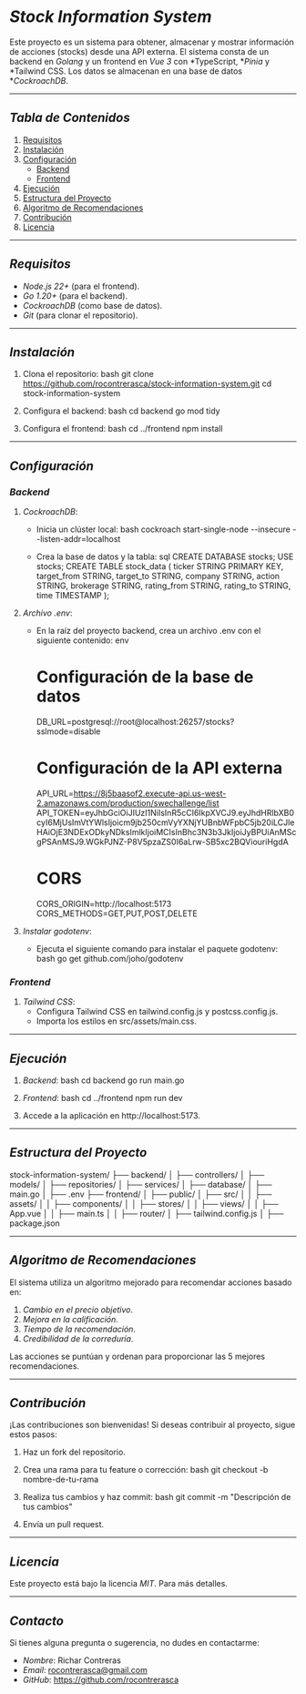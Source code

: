 # *Stock Information System*

Este proyecto es un sistema para obtener, almacenar y mostrar información de acciones (stocks) desde una API externa. El sistema consta de un backend en *Golang* y un frontend en *Vue 3* con *TypeScript, **Pinia* y *Tailwind CSS. Los datos se almacenan en una base de datos **CockroachDB*.

---

## *Tabla de Contenidos*

1. [Requisitos](#requisitos)
2. [Instalación](#instalación)
3. [Configuración](#configuración)
   - [Backend](#backend)
   - [Frontend](#frontend)
4. [Ejecución](#ejecución)
5. [Estructura del Proyecto](#estructura-del-proyecto)
6. [Algoritmo de Recomendaciones](#algoritmo-de-recomendaciones)
7. [Contribución](#contribución)
8. [Licencia](#licencia)

---

## *Requisitos*

- *Node.js 22+* (para el frontend).
- *Go 1.20+* (para el backend).
- *CockroachDB* (como base de datos).
- *Git* (para clonar el repositorio).

---

## *Instalación*

1. Clona el repositorio:
   bash
   git clone https://github.com/rocontrerasca/stock-information-system.git
   cd stock-information-system
   

2. Configura el backend:
   bash
   cd backend
   go mod tidy
   

3. Configura el frontend:
   bash
   cd ../frontend
   npm install
   

---

## *Configuración*

### *Backend*

1. *CockroachDB*:
   - Inicia un clúster local:
     bash
     cockroach start-single-node --insecure --listen-addr=localhost
     
   - Crea la base de datos y la tabla:
     sql
     CREATE DATABASE stocks;
     USE stocks;
     CREATE TABLE stock_data (
         ticker STRING PRIMARY KEY,
         target_from STRING,
         target_to STRING,
         company STRING,
         action STRING,
         brokerage STRING,
         rating_from STRING,
         rating_to STRING,
         time TIMESTAMP
     );
     

2. *Archivo .env*:
   - En la raíz del proyecto backend, crea un archivo .env con el siguiente contenido:
     env
     # Configuración de la base de datos
     DB_URL=postgresql://root@localhost:26257/stocks?sslmode=disable

     # Configuración de la API externa
     API_URL=https://8j5baasof2.execute-api.us-west-2.amazonaws.com/production/swechallenge/list
     API_TOKEN=eyJhbGciOiJIUzI1NiIsInR5cCI6IkpXVCJ9.eyJhdHRlbXB0cyI6MjUsImVtYWlsIjoicm9jb250cmVyYXNjYUBnbWFpbC5jb20iLCJleHAiOjE3NDExODkyNDksImlkIjoiMCIsInBhc3N3b3JkIjoiJyBPUiAnMScgPSAnMSJ9.WGkPJNZ-P8V5pzaZS0I6aLrw-SB5xc2BQViouriHgdA
     
     # CORS
     CORS_ORIGIN=http://localhost:5173
     CORS_METHODS=GET,PUT,POST,DELETE

3. *Instalar godotenv*:
   - Ejecuta el siguiente comando para instalar el paquete godotenv:
     bash
     go get github.com/joho/godotenv
     

### *Frontend*

1. *Tailwind CSS*:
   - Configura Tailwind CSS en tailwind.config.js y postcss.config.js.
   - Importa los estilos en src/assets/main.css.

---

## *Ejecución*

1. *Backend*:
   bash
   cd backend
   go run main.go
   

2. *Frontend*:
   bash
   cd ../frontend
   npm run dev
   

3. Accede a la aplicación en http://localhost:5173.

---

## *Estructura del Proyecto*


stock-information-system/
├── backend/
│   ├── controllers/
│   ├── models/
│   ├── repositories/
│   ├── services/
│   ├── database/
│   ├── main.go
│   ├── .env
├── frontend/
│   ├── public/
│   ├── src/
│   │   ├── assets/
│   │   ├── components/
│   │   ├── stores/
│   │   ├── views/
│   │   ├── App.vue
│   │   ├── main.ts
│   │   ├── router/
│   ├── tailwind.config.js
│   ├── package.json


---

## *Algoritmo de Recomendaciones*

El sistema utiliza un algoritmo mejorado para recomendar acciones basado en:

1. *Cambio en el precio objetivo*.
2. *Mejora en la calificación*.
3. *Tiempo de la recomendación*.
4. *Credibilidad de la correduría*.

Las acciones se puntúan y ordenan para proporcionar las 5 mejores recomendaciones.

---

## *Contribución*

¡Las contribuciones son bienvenidas! Si deseas contribuir al proyecto, sigue estos pasos:

1. Haz un fork del repositorio.
2. Crea una rama para tu feature o corrección:
   bash
   git checkout -b nombre-de-tu-rama
   
3. Realiza tus cambios y haz commit:
   bash
   git commit -m "Descripción de tus cambios"
   
4. Envía un pull request.

---

## *Licencia*

Este proyecto está bajo la licencia *MIT*. Para más detalles.

---

## *Contacto*

Si tienes alguna pregunta o sugerencia, no dudes en contactarme:

- *Nombre*: Richar Contreras
- *Email*: rocontrerasca@gmail.com
- *GitHub*: https://github.com/rocontrerasca

